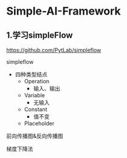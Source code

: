 # Simple-AI-Framework
## 1.学习simpleFlow
https://github.com/PytLab/simpleflow

simpleflow

+ 四种类型结点
  + Operation
    + 输入、输出
  + Variable
    + 无输入
  + Constant
    + 值不变
  + Placeholder

前向传播图&反向传播图

梯度下降法